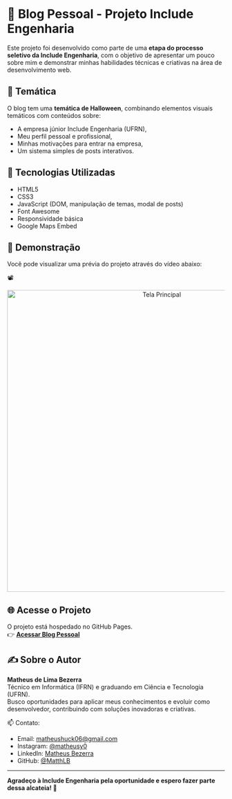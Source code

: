 # 🎃 Blog Pessoal - Projeto Include Engenharia

Este projeto foi desenvolvido como parte de uma **etapa do processo seletivo da Include Engenharia**, com o objetivo de apresentar um pouco sobre mim e demonstrar minhas habilidades técnicas e criativas na área de desenvolvimento web.

## 👻 Temática

O blog tem uma **temática de Halloween**, combinando elementos visuais temáticos com conteúdos sobre:
- A empresa júnior Include Engenharia (UFRN),
- Meu perfil pessoal e profissional,
- Minhas motivações para entrar na empresa,
- Um sistema simples de posts interativos.

## 🧪 Tecnologias Utilizadas

- HTML5
- CSS3
- JavaScript (DOM, manipulação de temas, modal de posts)
- Font Awesome
- Responsividade básica
- Google Maps Embed

## 🎥 Demonstração

Você pode visualizar uma prévia do projeto através do vídeo abaixo:

📽️ 
<p align="center">
  <img src="img/Index.mp4" alt="Tela Principal" width="700"/>
</p>


## 🌐 Acesse o Projeto

O projeto está hospedado no GitHub Pages.  
👉 [**Acessar Blog Pessoal**](https://matthlb.github.io/PS-include-engenharia/)


## ✍️ Sobre o Autor

**Matheus de Lima Bezerra**  
Técnico em Informática (IFRN) e graduando em Ciência e Tecnologia (UFRN).  
Busco oportunidades para aplicar meus conhecimentos e evoluir como desenvolvedor, contribuindo com soluções inovadoras e criativas.

📫 Contato:
- Email: matheushuck06@gmail.com
- Instagram: [@matheusy0](https://www.instagram.com/matheusy0/)
- LinkedIn: [Matheus Bezerra](https://www.linkedin.com/in/matheus-bezerra-0195b0235/)
- GitHub: [@MatthLB](https://github.com/MatthLB)

---

**Agradeço à Include Engenharia pela oportunidade e espero fazer parte dessa alcateia! 🐺**
